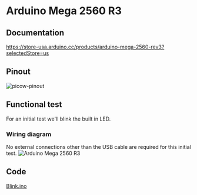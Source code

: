 # Arduino Mega 2560 R3

## Documentation
https://store-usa.arduino.cc/products/arduino-mega-2560-rev3?selectedStore=us

## Pinout
![picow-pinout](https://user-images.githubusercontent.com/15940/208019161-91738882-304b-4d88-bde4-b22cd0a27844.svg)

## Functional test
For an initial test we'll blink the built in LED.

### Wiring diagram
No external connections other than the USB cable are required for this initial test.
![Arduino Mega 2560 R3](https://user-images.githubusercontent.com/15940/208020185-da1e9067-fe6b-4676-904c-f96625253091.png)

## Code
[Blink.ino](Blink/Blink.ino)
